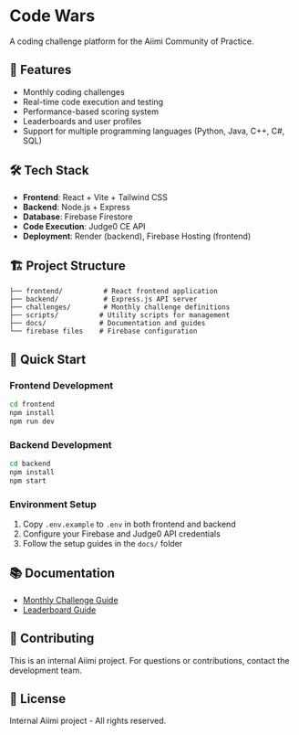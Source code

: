 # Code Wars

A coding challenge platform for the Aiimi Community of Practice.

## 🚀 Features

- Monthly coding challenges
- Real-time code execution and testing
- Performance-based scoring system
- Leaderboards and user profiles
- Support for multiple programming languages (Python, Java, C++, C#, SQL)

## 🛠 Tech Stack

- **Frontend**: React + Vite + Tailwind CSS
- **Backend**: Node.js + Express
- **Database**: Firebase Firestore
- **Code Execution**: Judge0 CE API
- **Deployment**: Render (backend), Firebase Hosting (frontend)

## 🏗 Project Structure

```
├── frontend/          # React frontend application
├── backend/           # Express.js API server  
├── challenges/        # Monthly challenge definitions
├── scripts/          # Utility scripts for management
├── docs/             # Documentation and guides
└── firebase files    # Firebase configuration
```

## 🚀 Quick Start

### Frontend Development
```bash
cd frontend
npm install
npm run dev
```

### Backend Development  
```bash
cd backend
npm install
npm start
```

### Environment Setup
1. Copy `.env.example` to `.env` in both frontend and backend
2. Configure your Firebase and Judge0 API credentials
3. Follow the setup guides in the `docs/` folder

## 📚 Documentation

- [Monthly Challenge Guide](docs/MONTHLY_CHALLENGE_GUIDE.md)
- [Leaderboard Guide](docs/LEADERBOARD_GUIDE.md)

## 🤝 Contributing

This is an internal Aiimi project. For questions or contributions, contact the development team.

## 📄 License

Internal Aiimi project - All rights reserved.